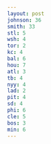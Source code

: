 ```yaml
---
layout: post
johnson: 36
smith: 33
stl: 5
wsh: 4
tor: 2
kc: 4
bal: 6
hou: 7
atl: 3
tb: 4
nyy: 4
lad: 2
pit: 4
sd: 4
phi: 6
cle: 5
bos: 3
min: 6
---
```

